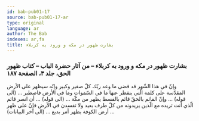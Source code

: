 ```yaml
---
id: bab-pub01-17
source: bab-pub01-17-ar
type: original
language: ar
author: The Bab
indexes: ar,fa
title: بشارت ظهور در مكه و ورود به كربلاء
---
```

### بشارت ظهور در مكه و ورود به كربلاء – من آثار حضرة الباب – كتاب ظهور الحق، جلد ۳، الصفحة ۱۸۷

وإنّ في هذا الشّهر قد قضى ما وعد ربّك كلّ صغير وكبير وإنّه سيظهر على الأرض المقدّسة على كلمة الّتي ينفطر عنها ما في السّموات وما في الأرض فاصطبر ... (الى قوله) ... وإنّ القائم بالحقّ قائم بالقسط يظهر من مكّة ... (الى قوله) ... أن انصر قائم الّذي أنت تريده مع الّذين يريدونه من كلّ طرف بعيد ولا تفسدن في الأرض فإنّ على ظهر أرض الكوفة يظهر أمر بديع ... (الى آخر البيانات) ...